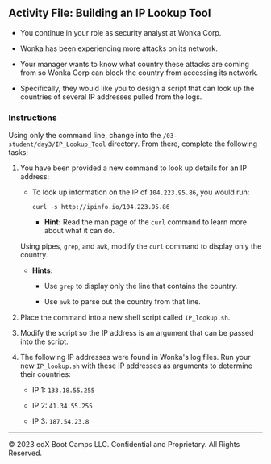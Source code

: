 ## Activity File: Building an IP Lookup Tool  
  
- You continue in your role as security analyst at Wonka Corp.

- Wonka has been experiencing more attacks on its network.

- Your manager wants to know what country these attacks are coming from so Wonka Corp can block the country from accessing its network.

- Specifically, they would like you to design a script that can look up the countries of several IP addresses pulled from the logs.

### Instructions

Using only the command line, change into the `/03-student/day3/IP_Lookup_Tool` directory. From there, complete the following tasks:
  
1. You have been provided a new command to look up details for an IP address:

     - To look up information on the IP of `104.223.95.86`, you would run:  

        `curl -s http://ipinfo.io/104.223.95.86`

       - **Hint:** Read the man page of the `curl` command to learn more about what it can do.

   Using  pipes, `grep`, and `awk`, modify the `curl` command to display only the country.

      - **Hints:**

         - Use `grep` to display only the line that contains the country. 

         - Use `awk` to parse out the country from that line.

  2.  Place the command into a new shell script called `IP_lookup.sh`.

  3.  Modify the script so the IP address is an argument that can be passed into the script.

  4. The following IP addresses were found in Wonka's log files. Run your new  `IP_lookup.sh` with these IP addresses as arguments to determine their countries:

       - IP 1: `133.18.55.255`

       - IP 2: `41.34.55.255`

       - IP 3: `187.54.23.8`

--- 

© 2023 edX Boot Camps LLC. Confidential and Proprietary. All Rights Reserved.
